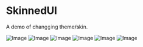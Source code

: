 SkinnedUI
=========

A demo of changging theme/skin.

![Image](http://imglf4.ph.126.net/T74NgNHs0J47dRWavQlE-w==/6598201164121471784.jpg)
![Image](http://imglf6.ph.126.net/92YBa82ILcJQiUKtivHjoQ==/6597232494378860796.jpg)
![Image](http://imglf9.ph.126.net/bxISVxtNaI-0nAfz6xlNzQ==/6597176419285847439.jpg)
![Image](http://imglf4.ph.126.net/NlV0dGxg5lc9BmKo2SNBRQ==/6598195666563332894.jpg)
![Image](http://imglf8.ph.126.net/7lafMlGytaipnbADL1geAg==/6597763558493794428.jpg)
![Image](http://imglf2.ph.126.net/v1oWemwzWjZiWyl3NaSENw==/6598204462656358732.jpg)
